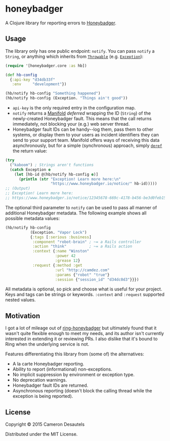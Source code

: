 # honeybadger

A Clojure library for reporting errors to [Honeybadger][].

## Usage

The library only has one public endpoint: `notify`.  You can pass
`notify` a `String`, or anything which inherits from
[`Throwable`][throwable] (e.g. [`Exception`][exception]):

```clj
(require '[honeybadger.core :as hb])

(def hb-config
  {:api-key "d34db33f"
   :env     "development"})

(hb/notify hb-config "Something happened")
(hb/notify hb-config (Exception. "Things ain't good"))
```

- `api-key` is the only required entry in the configuration map.
- `notify` returns a [Manifold][] *deferred* wrapping the ID
  (`String`) of the newly-created Honeybadger fault. This means that
  the call returns immediately, not blocking your (e.g.) web server
  thread.
- Honeybadger fault IDs can be handy--log them, pass them to other
  systems, or display them to your users as incident identifiers they
  can send to your support team. Manifold offers ways of receiving
  this data asynchronously, but for a simple (synchronous) approach,
  simply [`deref`][deref] the return value:

```clj
(try
  ("kaboom") ; Strings aren't functions
  (catch Exception e
    (let [hb-id @(hb/notify hb-config e)]
      (println (str "Exception! Learn more here:\n"
                    "https://www.honeybadger.io/notice/" hb-id)))))
;; (Output)
;; Exception! Learn more here:
;; https://www.honeybadger.io/notice/12345678-669c-4178-b456-be3d0feb1551
```

The optional third parameter to `notify` can be used to pass all
manner of additional Honeybadger metadata. The following example shows
all possible metadata values:

```clj
(hb/notify hb-config
           (Exception. "Vapor Lock")
           {:tags [:serious :business]
            :component "robot-brain" ; ~= a Rails controller
            :action "think"          ; ~= a Rails action
            :context {:name "Winston"
                      :power 42
                      :grease 12}
            :request {:method :get
                      :url "http://camdez.com"
                      :params {"robot" "true"}
                      :session {"session_id" "d34dc0d3"}}})
```

All metadata is optional, so pick and choose what is useful for your
project. Keys and tags can be strings or keywords.  `:context` and
`:request` supported nested values.

## Motivation

I got a lot of mileage out of [ring-honeybadger][] but ultimately
found that it wasn't quite flexible enough to meet my needs, and its
author isn't currently interested in extending it or reviewing PRs.  I
also dislike that it's bound to Ring when the underlying service is
not.

Features differentiating this library from (some of) the alternatives:

- A la carte Honeybadger reporting.
- Ability to report (informational) non-exceptions.
- No implicit suppression by environment or exception type.
- No deprecation warnings.
- Honeybadger fault IDs are returned.
- Asynchronous reporting (doesn't block the calling thread while the
  exception is being reported).

## License

Copyright © 2015 Cameron Desautels

Distributed under the MIT License.

[honeybadger]: https://honeybadger.io
[throwable]: https://docs.oracle.com/javase/7/docs/api/java/lang/Throwable.html
[exception]: https://docs.oracle.com/javase/7/docs/api/java/lang/Exception.html
[ring-honeybadger]: https://github.com/weavejester/ring-honeybadger
[manifold]: https://github.com/ztellman/manifold
[deref]: https://clojuredocs.org/clojure.core/deref
